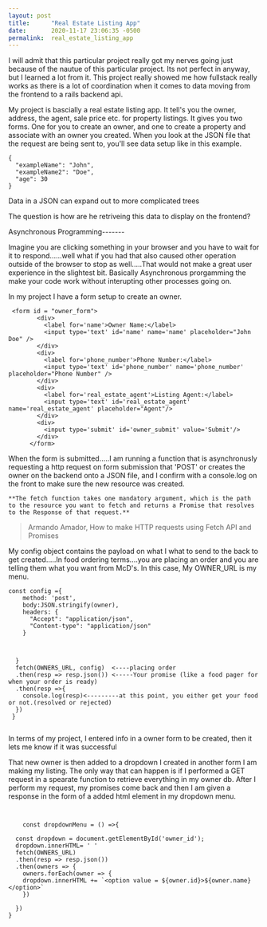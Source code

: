 ```yaml
---
layout: post
title:      "Real Estate Listing App"
date:       2020-11-17 23:06:35 -0500
permalink:  real_estate_listing_app
---
```



I will admit that this particular project really got my nerves going just because of the nautue of this particular project. Its not perfect in anyway, but I learned a lot from it. This project really showed me how fullstack really works as there is a lot of coordination when it comes to data moving from the frontend to a rails backend api.

My project is bascially a real estate listing app. It tell's you the owner, address, the agent, sale price etc. for property listings. It gives you two forms. One for you to create an owner, and one to create a property and associate with an owner you created. When you look at the JSON file that the request are being sent to, you'll see data setup like in this example. 

```
{
  "exampleName": "John",
  "exampleName2": "Doe",
  "age": 30
}
```
Data in a JSON can expand out to more complicated trees

The question is how are he retriveing this data to display on the frontend?

Asynchronous Programming-------

Imagine you are clicking something in your browser and you have to wait for it to respond......well what if you had that also caused other operation outside of the browser to stop as well.....That would not make a great user experience in the slightest bit. Basically Asynchronous prorgamming the make your code work without interupting other processes going on.

In my project I have a form setup to create an owner. 


```
 <form id = "owner_form">
        <div>
          <label for='name'>Owner Name:</label>
          <input type='text' id='name' name='name' placeholder="John Doe" />
        </div>
        <div>
          <label for='phone_number'>Phone Number:</label>
          <input type='text' id='phone_number' name='phone_number' placeholder="Phone Number" />
        </div>
        <div>
          <label for='real_estate_agent'>Listing Agent:</label>
          <input type='text' id='real_estate_agent' name='real_estate_agent' placeholder="Agent"/>
        </div>
        <div>
          <input type='submit' id='owner_submit' value='Submit'/>
        </div>
      </form>
```

When the form is submitted.....I am running a function that is asynchronusly requesting a http request on form submission that 'POST' or creates the owner on the backend onto a JSON file, and I confirm with a console.log on the front to make sure the new resource was created.

 


	**The fetch function takes one mandatory argument, which is the path to the resource you want to fetch and returns a Promise that resolves to the Response of that request.**
	
	
>  	Armando Amador, How to make HTTP requests using Fetch API and Promises


My config object contains the payload on what I what to send to the back to get created.....In food ordering terms....you are placing an order and you are telling them what you want from McD's. In this case, My OWNER_URL is my menu.



```
const config ={
    method: 'post', 
    body:JSON.stringify(owner),
    headers: {
      "Accept": "application/json",
      "Content-type": "application/json"
    }
		

   
  }
  fetch(OWNERS_URL, config)  <----placing order
  .then(resp => resp.json()) <-----Your promise (like a food pager for when your order is ready)
  .then(resp =>{
    console.log(resp)<---------at this point, you either get your food or not.(resolved or rejected)
  })
 }
 
```
 
 In terms of my project, I entered info in a owner form to be created, then it lets me know if it was successful
 
 
  That new owner is then added to a dropdown I created in another form I am making my listing. The only way that can happen is if I performed a GET request in a spearate function to retrieve everything in my owner db. After I perform my request, my promises come back and then I am given a response in the form of a added html element in my dropdown menu.
	
	
```
	

	const dropdownMenu = () =>{

  const dropdown = document.getElementById('owner_id');
  dropdown.innerHTML= ' '
  fetch(OWNERS_URL)
  .then(resp => resp.json())
  .then(owners => {
    owners.forEach(owner => {
    dropdown.innerHTML += `<option value = ${owner.id}>${owner.name}</option>`
    })
    
  })
}

```









